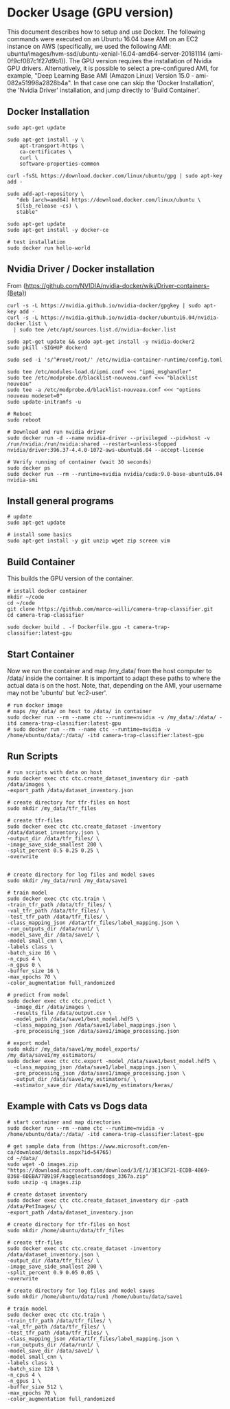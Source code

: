 # Docker Usage (GPU version)

This document describes how to setup and use Docker. The following commands were executed on an Ubuntu 16.04 base AMI on an EC2 instance on AWS (specifically, we used the following AMI: ubuntu/images/hvm-ssd/ubuntu-xenial-16.04-amd64-server-20181114 (ami-0f9cf087c1f27d9b1)). The GPU version requires the installation of Nvidia GPU drivers. Alternatively, it is possible to select a pre-configured AMI, for example, "Deep Learning Base AMI (Amazon Linux) Version 15.0 - ami-082a51998a2828b4a". In that case one can skip the 'Docker Installation', the 'Nvidia Driver' installation, and jump directly to 'Build Container'.


## Docker Installation

```
sudo apt-get update

sudo apt-get install -y \
    apt-transport-https \
    ca-certificates \
    curl \
    software-properties-common

curl -fsSL https://download.docker.com/linux/ubuntu/gpg | sudo apt-key add -

sudo add-apt-repository \
   "deb [arch=amd64] https://download.docker.com/linux/ubuntu \
   $(lsb_release -cs) \
   stable"

sudo apt-get update
sudo apt-get install -y docker-ce

# test installation
sudo docker run hello-world
```

## Nvidia Driver / Docker installation

From (https://github.com/NVIDIA/nvidia-docker/wiki/Driver-containers-(Beta))

```
curl -s -L https://nvidia.github.io/nvidia-docker/gpgkey | sudo apt-key add -
curl -s -L https://nvidia.github.io/nvidia-docker/ubuntu16.04/nvidia-docker.list \
  | sudo tee /etc/apt/sources.list.d/nvidia-docker.list

sudo apt-get update && sudo apt-get install -y nvidia-docker2
sudo pkill -SIGHUP dockerd

sudo sed -i 's/^#root/root/' /etc/nvidia-container-runtime/config.toml

sudo tee /etc/modules-load.d/ipmi.conf <<< "ipmi_msghandler"
sudo tee /etc/modprobe.d/blacklist-nouveau.conf <<< "blacklist nouveau"
sudo tee -a /etc/modprobe.d/blacklist-nouveau.conf <<< "options nouveau modeset=0"
sudo update-initramfs -u

# Reboot
sudo reboot

# Download and run nvidia driver
sudo docker run -d --name nvidia-driver --privileged --pid=host -v /run/nvidia:/run/nvidia:shared --restart=unless-stopped nvidia/driver:396.37-4.4.0-1072-aws-ubuntu16.04 --accept-license

# Verify running of container (wait 30 seconds)
sudo docker ps
sudo docker run --rm --runtime=nvidia nvidia/cuda:9.0-base-ubuntu16.04 nvidia-smi
```

## Install general programs

```
# update
sudo apt-get update

# install some basics
sudo apt-get install -y git unzip wget zip screen vim
```


## Build Container

This builds the GPU version of the container.

```
# install docker container
mkdir ~/code
cd ~/code
git clone https://github.com/marco-willi/camera-trap-classifier.git
cd camera-trap-classifier

sudo docker build . -f Dockerfile.gpu -t camera-trap-classifier:latest-gpu
```

## Start Container

Now we run the container and map /my_data/ from the host computer to /data/ inside the container. It is important to adapt these paths to where the actual data is on the host. Note, that, depending on the AMI, your username may not be 'ubuntu' but 'ec2-user'.

```
# run docker image
# maps /my_data/ on host to /data/ in container
sudo docker run --rm --name ctc --runtime=nvidia -v /my_data/:/data/ -itd camera-trap-classifier:latest-gpu
# sudo docker run --rm --name ctc --runtime=nvidia -v /home/ubuntu/data/:/data/ -itd camera-trap-classifier:latest-gpu
```

## Run Scripts

```
# run scripts with data on host
sudo docker exec ctc ctc.create_dataset_inventory dir -path /data/images \
-export_path /data/dataset_inventory.json

# create directory for tfr-files on host
sudo mkdir /my_data/tfr_files

# create tfr-files
sudo docker exec ctc ctc.create_dataset -inventory /data/dataset_inventory.json \
-output_dir /data/tfr_files/ \
-image_save_side_smallest 200 \
-split_percent 0.5 0.25 0.25 \
-overwrite


# create directory for log files and model saves
sudo mkdir /my_data/run1 /my_data/save1

# train model
sudo docker exec ctc ctc.train \
-train_tfr_path /data/tfr_files/ \
-val_tfr_path /data/tfr_files/ \
-test_tfr_path /data/tfr_files/ \
-class_mapping_json /data/tfr_files/label_mapping.json \
-run_outputs_dir /data/run1/ \
-model_save_dir /data/save1/ \
-model small_cnn \
-labels class \
-batch_size 16 \
-n_cpus 4 \
-n_gpus 0 \
-buffer_size 16 \
-max_epochs 70 \
-color_augmentation full_randomized

# predict from model
sudo docker exec ctc ctc.predict \
  -image_dir /data/images \
  -results_file /data/output.csv \
  -model_path /data/save1/best_model.hdf5 \
  -class_mapping_json /data/save1/label_mappings.json \
  -pre_processing_json /data/save1/image_processing.json

# export model
sudo mkdir /my_data/save1/my_model_exports/ /my_data/save1/my_estimators/
sudo docker exec ctc ctc.export -model /data/save1/best_model.hdf5 \
  -class_mapping_json /data/save1/label_mappings.json \
  -pre_processing_json /data/save1/image_processing.json \
  -output_dir /data/save1/my_estimators/ \
  -estimator_save_dir /data/save1/my_estimators/keras/

```


## Example with Cats vs Dogs data

```
# start container and map directories
sudo docker run --rm --name ctc --runtime=nvidia -v /home/ubuntu/data/:/data/ -itd camera-trap-classifier:latest-gpu

# get sample data from (https://www.microsoft.com/en-ca/download/details.aspx?id=54765)
cd ~/data/
sudo wget -O images.zip "https://download.microsoft.com/download/3/E/1/3E1C3F21-ECDB-4869-8368-6DEBA77B919F/kagglecatsanddogs_3367a.zip"
sudo unzip -q images.zip

# create dataset inventory
sudo docker exec ctc ctc.create_dataset_inventory dir -path /data/PetImages/ \
-export_path /data/dataset_inventory.json

# create directory for tfr-files on host
sudo mkdir /home/ubuntu/data/tfr_files

# create tfr-files
sudo docker exec ctc ctc.create_dataset -inventory /data/dataset_inventory.json \
-output_dir /data/tfr_files/ \
-image_save_side_smallest 200 \
-split_percent 0.9 0.05 0.05 \
-overwrite

# create directory for log files and model saves
sudo mkdir /home/ubuntu/data/run1 /home/ubuntu/data/save1

# train model
sudo docker exec ctc ctc.train \
-train_tfr_path /data/tfr_files/ \
-val_tfr_path /data/tfr_files/ \
-test_tfr_path /data/tfr_files/ \
-class_mapping_json /data/tfr_files/label_mapping.json \
-run_outputs_dir /data/run1/ \
-model_save_dir /data/save1/ \
-model small_cnn \
-labels class \
-batch_size 128 \
-n_cpus 4 \
-n_gpus 1 \
-buffer_size 512 \
-max_epochs 70 \
-color_augmentation full_randomized
```
